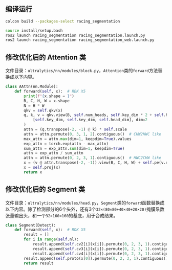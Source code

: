 ## 编译运行

```bash
colcon build --packages-select racing_segmentation
```

```bash
source install/setup.bash
ros2 launch racing_segmentation racing_segmentation.launch.py
ros2 launch racing_segmentation racing_segmentation_web.launch.py
```

## 修改优化后的 Attention 类

文件目录：`ultralytics/nn/modules/block.py`，`Attention`类的`forward`方法替换成以下内容。

```python
class AAttn(nn.Module):
    def forward(self, x):  # RDK X5
        print(f"{x.shape = }")
        B, C, H, W = x.shape
        N = H * W
        qkv = self.qkv(x)
        q, k, v = qkv.view(B, self.num_heads, self.key_dim * 2 + self.head_dim, N).split(
            [self.key_dim, self.key_dim, self.head_dim], dim=2
        )
        attn = (q.transpose(-2, -1) @ k) * self.scale
        attn = attn.permute(0, 3, 1, 2).contiguous()  # CHW2HWC like
        max_attn = attn.max(dim=1, keepdim=True).values 
        exp_attn = torch.exp(attn - max_attn)
        sum_attn = exp_attn.sum(dim=1, keepdim=True)
        attn = exp_attn / sum_attn
        attn = attn.permute(0, 2, 3, 1).contiguous()  # HWC2CHW like
        x = (v @ attn.transpose(-2, -1)).view(B, C, H, W) + self.pe(v.reshape(B, C, H, W))
        x = self.proj(x)
        return x
```

## 修改优化后的 Segment 类

文件目录：`ultralytics/nn/modules/head.py`，`Segment`类的`forward`函数替换成以下内容。除了检测部分的6个头外，还有3个`32×(80×80+40×40+20×20)`掩膜系数张量输出头，和一个`32×160×160`的基底，用于合成结果。

```python
class Segment(Detect):
	def forward(self, x):  # RDK X5
    	result = []
    	for i in range(self.nl):
        	result.append(self.cv2[i](x[i]).permute(0, 2, 3, 1).contiguous())
        	result.append(self.cv3[i](x[i]).permute(0, 2, 3, 1).contiguous())
        	result.append(self.cv4[i](x[i]).permute(0, 2, 3, 1).contiguous())
    	result.append(self.proto(x[0]).permute(0, 2, 3, 1).contiguous())
    	return result
```